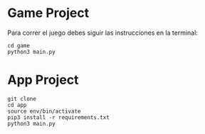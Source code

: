 # Game Project 

Para correr el juego debes siguir las instrucciones en la terminal:

```
cd game
python3 main.py
```

# App Project

```
git clone
cd app
source env/bin/activate
pip3 install -r requirements.txt
python3 main.py
```
